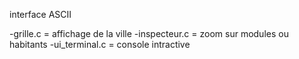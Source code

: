 interface ASCII

-grille.c = affichage de la ville
-inspecteur.c = zoom sur modules ou habitants
-ui_terminal.c = console intractive
